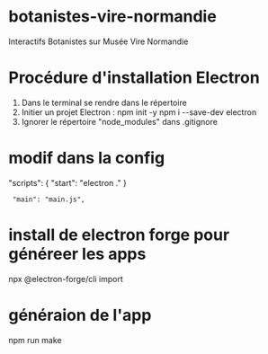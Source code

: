 # botanistes-vire-normandie
Interactifs Botanistes sur Musée Vire Normandie

# Procédure d'installation Electron
1. Dans le terminal se rendre dans le répertoire 
2. Initier un projet Electron : 
    npm init -y
    npm i --save-dev electron
3. Ignorer le répertoire "node_modules" dans .gitignore

# modif dans la config

"scripts": {
        "start": "electron ."
    }

     "main": "main.js",

# install de electron forge pour généreer les apps

npx @electron-forge/cli import

# généraion de l'app
npm run make